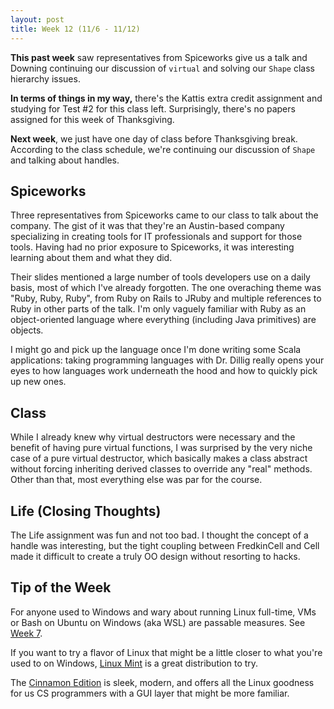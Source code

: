 ```yaml
---
layout: post
title: Week 12 (11/6 - 11/12)
---
```


**This past week** saw representatives from Spiceworks give us a talk and Downing continuing our discussion of `virtual` and solving our `Shape` class hierarchy issues.

**In terms of things in my way,** there's the Kattis extra credit assignment and studying for Test #2 for this class left. Surprisingly, there's no papers assigned for this week of Thanksgiving.  

**Next week**, we just have one day of class before Thanksgiving break. According to the class schedule, we're continuing our discussion of `Shape` and talking about handles.

Spiceworks
----------
Three representatives from Spiceworks came to our class to talk about the company. The gist of it was that they're an Austin-based company specializing in creating tools for IT professionals and support for those tools. Having had no prior exposure to Spiceworks, it was interesting learning about them and what they did.

Their slides mentioned a large number of tools developers use on a daily basis, most of which I've already forgotten. The one overaching theme was "Ruby, Ruby, Ruby", from Ruby on Rails to JRuby and multiple references to Ruby in other parts of the talk. I'm only vaguely familiar with Ruby as an object-oriented language where everything (including Java primitives) are objects. 

I might go and pick up the language once I'm done writing some Scala applications: taking programming languages with Dr. Dillig really opens your eyes to how languages work underneath the hood and how to quickly pick up new ones. 

Class
-----
While I already knew why virtual destructors were necessary and the benefit of having pure virtual functions, I was surprised by the very niche case of a pure virtual destructor, which basically makes a class abstract without forcing inheriting derived classes to override any "real" methods. Other than that, most everything else was par for the course.

Life (Closing Thoughts)
-----------------------
The Life assignment was fun and not too bad. I thought the concept of a handle was interesting, but the tight coupling between FredkinCell and Cell made it difficult to create a truly OO design without resorting to hacks. 

Tip of the Week
---------------
For anyone used to Windows and wary about running Linux full-time, VMs or Bash on Ubuntu on Windows (aka WSL) are passable measures. See [Week 7](https://aaron-zou.github.io/Week-7/).

If you want to try a flavor of Linux that might be a little closer to what you're used to on Windows, [Linux Mint](https://www.linuxmint.com/) is a great distribution to try.

The [Cinnamon Edition](http://blog.linuxmint.com/?p=3051 ) is sleek, modern, and offers all the Linux goodness for us CS programmers with a GUI layer that might be more familiar.
